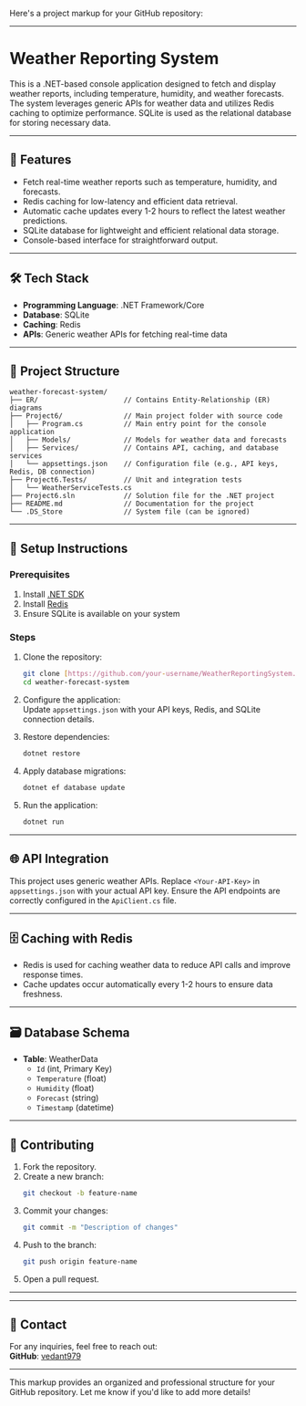 

Here's a project markup for your GitHub repository:  

---

# Weather Reporting System

This is a .NET-based console application designed to fetch and display weather reports, including temperature, humidity, and weather forecasts. The system leverages generic APIs for weather data and utilizes Redis caching to optimize performance. SQLite is used as the relational database for storing necessary data.

---

## 🚀 Features

- Fetch real-time weather reports such as temperature, humidity, and forecasts.
- Redis caching for low-latency and efficient data retrieval.
- Automatic cache updates every 1-2 hours to reflect the latest weather predictions.
- SQLite database for lightweight and efficient relational data storage.
- Console-based interface for straightforward output.

---

## 🛠️ Tech Stack

- **Programming Language**: .NET Framework/Core  
- **Database**: SQLite  
- **Caching**: Redis  
- **APIs**: Generic weather APIs for fetching real-time data  

---

## 📂 Project Structure

```
weather-forecast-system/
├── ER/                     // Contains Entity-Relationship (ER) diagrams
├── Project6/               // Main project folder with source code
│   ├── Program.cs          // Main entry point for the console application
│   ├── Models/             // Models for weather data and forecasts
│   ├── Services/           // Contains API, caching, and database services
│   └── appsettings.json    // Configuration file (e.g., API keys, Redis, DB connection)
├── Project6.Tests/         // Unit and integration tests
│   └── WeatherServiceTests.cs
├── Project6.sln            // Solution file for the .NET project
├── README.md               // Documentation for the project
└── .DS_Store               // System file (can be ignored)
```

---

## 🔧 Setup Instructions

### Prerequisites

1. Install [.NET SDK](https://dotnet.microsoft.com/download)  
2. Install [Redis](https://redis.io/docs/getting-started/)  
3. Ensure SQLite is available on your system  

### Steps

1. Clone the repository:  
   ```bash
   git clone [https://github.com/your-username/WeatherReportingSystem.git](https://github.com/vedant979/weather-forecast-system)
   cd weather-forecast-system
   ```

2. Configure the application:  
   Update `appsettings.json` with your API keys, Redis, and SQLite connection details.

3. Restore dependencies:  
   ```bash
   dotnet restore
   ```

4. Apply database migrations:  
   ```bash
   dotnet ef database update
   ```

5. Run the application:  
   ```bash
   dotnet run
   ```

---

## 🌐 API Integration

This project uses generic weather APIs. Replace `<Your-API-Key>` in `appsettings.json` with your actual API key. Ensure the API endpoints are correctly configured in the `ApiClient.cs` file.

---

## 🗄️ Caching with Redis

- Redis is used for caching weather data to reduce API calls and improve response times.  
- Cache updates occur automatically every 1-2 hours to ensure data freshness.

---

## 🗃️ Database Schema

- **Table**: WeatherData  
  - `Id` (int, Primary Key)  
  - `Temperature` (float)  
  - `Humidity` (float)  
  - `Forecast` (string)  
  - `Timestamp` (datetime)

---

## 🤝 Contributing

1. Fork the repository.  
2. Create a new branch:  
   ```bash
   git checkout -b feature-name
   ```
3. Commit your changes:  
   ```bash
   git commit -m "Description of changes"
   ```
4. Push to the branch:  
   ```bash
   git push origin feature-name
   ```
5. Open a pull request.

---

---

## 📧 Contact

For any inquiries, feel free to reach out:  
**GitHub**: [vedant979](https://github.com/vedant979)  

--- 

This markup provides an organized and professional structure for your GitHub repository. Let me know if you'd like to add more details!
